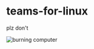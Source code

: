 # teams-for-linux

plz don't

![burning computer](https://ak.picdn.net/shutterstock/videos/25811399/thumb/12.jpg)
